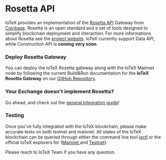 # Rosetta API

IoTeX provides an implementation of the [Rosetta API](https://github.com/coinbase/rosetta-sdk-go) Gateway from [Coinbase](https://coinbase.com/). Rosetta is an open standard and a set of tools designed to simplify blockchain deployment and interaction. For more informations about Rosetta see the [project website](https://www.rosetta-api.org/). IoTeX currently support Data API, while Construction API is **coming very soon**.

### Deploy Rosetta Gateway <a id="deploy-rosetta-gateway"></a>

You can deploy the IoTeX Rosetta gateway along with the IoTeX Mainnet node by following the current Build&Run documentation for the **IoTeX Rosetta Gateway** on our [GitHub Repository](https://github.com/iotexproject/iotex-core-rosetta-gateway#iotex-gateway-for-rosetta).

### Your Exchange doesn't implement Rosetta? <a id="your-exchange-doesn-t-implement-rosetta"></a>

Go ahead, and check out the [general integration guide](general-guide.md)!

### Testing <a id="testing"></a>

Once you've fully integrated with the IoTeX blockchain, please make accurate tests on both testnet and mainnet. All states of the IoTeX blockchain can be queried through either the command line tool [ioctl](../../reference/ioctl-cli-reference/) or the official IoTeX explorers for \([Mainnet ](https://iotexscan.io/)and [Testnet](https://testnet.iotexscan.io/)\).

Please reach to IoTeX Team if you have any question.

